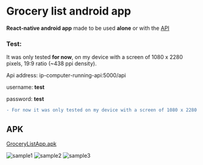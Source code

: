 # Grocery list android app

**React-native android app** made to be used **alone** or with the [API](https://github.com/kaiqueqg/grocerylist-api)

### Test:
It was only tested **for now**, on my device with a screen of 1080 x 2280 pixels, 19:9 ratio (~438 ppi density).

Api address: ip-computer-running-api:5000/api

username: **test**

password: **test**

``` diff
- For now it was only tested on my device with a screen of 1080 x 2280 pixels, 19:9 ratio (~438 ppi density).
```

## APK
[GroceryListApp.apk](https://github.com/kaiqueqg/grocerylist-app/blob/main/apk/GroceryListApp.apk)

![sample1](https://drive.google.com/uc?export=view&id=1v5HGt54J50h4fmFycvG94AOJ2lF6TlLP)
![sample2](https://drive.google.com/uc?export=view&id=1ziQnQ-CnSHTqAM1MnyHlNmJ4sMxLA1D6)
![sample3](https://drive.google.com/uc?export=view&id=10zewEc6E2WcOcylfpzBrBoOFjOZGy3D8)
